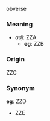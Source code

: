obverse
### Meaning
+ _adj_: ZZA
    + __eg__: ZZB

### Origin

ZZC

### Synonym

__eg__: ZZD

+ ZZE


